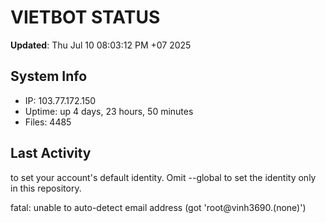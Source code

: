 # VIETBOT STATUS
**Updated**: Thu Jul 10 08:03:12 PM +07 2025

## System Info
- IP: 103.77.172.150
- Uptime: up 4 days, 23 hours, 50 minutes
- Files: 4485

## Last Activity

to set your account's default identity.
Omit --global to set the identity only in this repository.

fatal: unable to auto-detect email address (got 'root@vinh3690.(none)')
